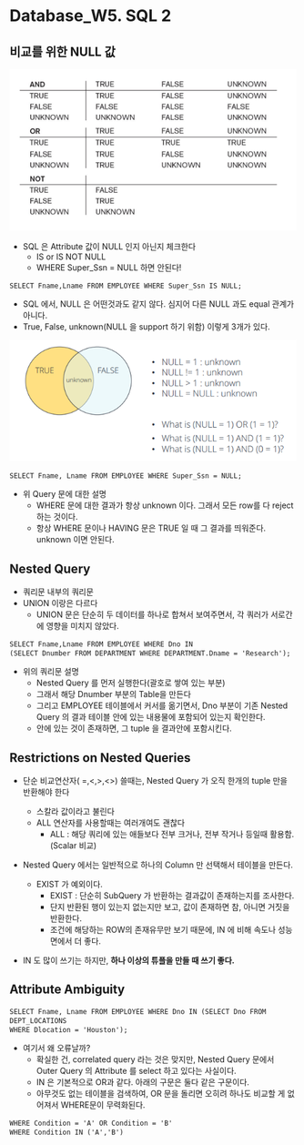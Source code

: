 # Database_W5. SQL 2

## 비교를 위한 NULL 값

<img src="images/DB5_1.png"/>

+ SQL 은 Attribute 값이 NULL 인지 아닌지 체크한다 
  - IS or IS NOT NULL
  - WHERE Super_Ssn = NULL 하면 안된다!
  
```
SELECT Fname,Lname FROM EMPLOYEE WHERE Super_Ssn IS NULL;
```

+ SQL 에서, NULL 은 어떤것과도 같지 않다. 심지어 다른 NULL 과도 equal 관계가 아니다.
+ True, False, unknown(NULL 을 support 하기 위함) 이렇게 3개가 있다.

<img src="images/DB5_2.png"/>

```
SELECT Fname, Lname FROM EMPLOYEE WHERE Super_Ssn = NULL;
```

+ 위 Query 문에 대한 설명
  - WHERE 문에 대한 결과가 항상 unknown 이다. 그래서 모든 row를 다 reject 하는 것이다.
  - 항상 WHERE 문이나 HAVING 문은 TRUE 일 때 그 결과를 띄워준다. unknown 이면 안된다.

## Nested Query
  - 쿼리문 내부의 쿼리문
  - UNION 이랑은 다르다
    - UNION 문은 단순히 두 데이터를 하나로 합쳐서 보여주면서, 각 쿼러가 서로간에 영향을 미치지 않았다. 
    
```
SELECT Fname,Lname FROM EMPLOYEE WHERE Dno IN 
(SELECT Dnumber FROM DEPARTMENT WHERE DEPARTMENT.Dname = 'Research');
```

+ 위의 쿼리문 설명
  - Nested Query 를 먼저 실행한다(괄호로 쌓여 있는 부분)
  - 그래서 해당 Dnumber 부분의 Table을 만든다 
  - 그리고 EMPLOYEE 테이블에서 커서를 옮기면서, Dno 부분이 기존 Nested Query 의 결과 테이블 안에 있는 내용물에 포함되어 있는지 확인한다. 
  - 안에 있는 것이 존재하면, 그 tuple 을 결과안에 포함시킨다. 
  
## Restrictions on Nested Queries

+ 단순 비교연산자( =,<,>,<>) 쓸때는, Nested Query 가 오직 한개의 tuple 만을 반환해야 한다
  - 스칼라 값이라고 불린다 
  - ALL 연산자를 사용할때는 여러개여도 괜찮다
    - ALL : 해당 쿼리에 있는 애들보다 전부 크거나, 전부 작거나 등일때 활용함.(Scalar 비교)
    
+ Nested Query 에서는 일반적으로 하나의 Column 만 선택해서 테이블을 만든다.
  - EXIST 가 예외이다.
    - EXIST : 단순히 SubQuery 가 반환하는 결과값이 존재하는지를 조사한다. 
    - 단지 반환된 행이 있는지 없는지만 보고, 값이 존재하면 참, 아니면 거짓을 반환한다. 
    - 조건에 해당하는 ROW의 존재유무만 보기 때문에, IN 에 비해 속도나 성능면에서 더 좋다.
    
+ IN 도 많이 쓰기는 하지만, __하나 이상의 튜플을 만들 때 쓰기 좋다.__

## Attribute Ambiguity

```
SELECT Fname, Lname FROM EMPLOYEE WHERE Dno IN (SELECT Dno FROM DEPT_LOCATIONS
WHERE Dlocation = 'Houston');
```

+ 여기서 왜 오류날까?
  - 확실한 건, correlated query 라는 것은 맞지만, Nested Query 문에서 Outer Query 의 Attribute 를 select 하고 있다는 사실이다. 
  - IN 은 기본적으로 OR과 같다. 아래의 구문은 둘다 같은 구문이다. 
  - 아무것도 없는 테이블을 검색하여, OR 문을 돌리면 오히려 하나도 비교할 게 없어져서 WHERE문이 무력화된다. 
  

```
WHERE Condition = 'A' OR Condition = 'B'
WHERE Condition IN ('A','B')
```


  
  

  
  
